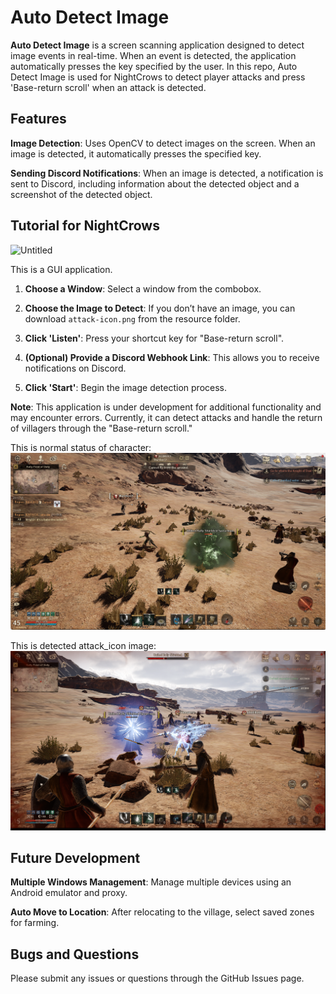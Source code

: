 # Auto Detect Image

**Auto Detect Image** is a screen scanning application designed to detect image events in real-time. When an event is detected, the application automatically presses the key specified by the user. In this repo, Auto Detect Image is used for NightCrows to detect player attacks and press 'Base-return scroll' when an attack is detected.

## Features

**Image Detection**: Uses OpenCV to detect images on the screen. When an image is detected, it automatically presses the specified key.

**Sending Discord Notifications**: When an image is detected, a notification is sent to Discord, including information about the detected object and a screenshot of the detected object.

## Tutorial for NightCrows

![Untitled](https://github.com/user-attachments/assets/720f7116-e851-4850-acb8-c1e7050e5eb0)

This is a GUI application.

1. **Choose a Window**: Select a window from the combobox.

2. **Choose the Image to Detect**: If you don’t have an image, you can download `attack-icon.png` from the resource folder.

3. **Click 'Listen'**: Press your shortcut key for "Base-return scroll".

4. **(Optional) Provide a Discord Webhook Link**: This allows you to receive notifications on Discord.

5. **Click 'Start'**: Begin the image detection process.

**Note**: This application is under development for additional functionality and may encounter errors. Currently, it can detect attacks and handle the return of villagers through the "Base-return scroll."

This is normal status of character:
![alt text](image-1.png)

This is detected attack_icon image:
![alt text](image.png)


## Future Development

**Multiple Windows Management**: Manage multiple devices using an Android emulator and proxy.

**Auto Move to Location**: After relocating to the village, select saved zones for farming.

## Bugs and Questions

Please submit any issues or questions through the GitHub Issues page.
